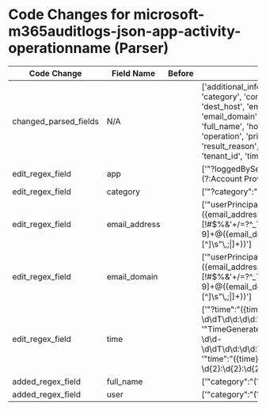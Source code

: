 # Code Changes for microsoft-m365auditlogs-json-app-activity-operationname (Parser)

| Code Change | Field Name | Before | After |
|-------------|------------|--------|-------|
| changed_parsed_fields | N/A |  | ['additional_info', 'app', 'attribute', 'category', 'correlation_id', 'dest_host', 'email_address', 'email_domain', 'error_code', 'full_name', 'host', 'object', 'operation', 'principal_id', 'result', 'result_reason', 'src_ip', 'src_port', 'tenant_id', 'time', 'user', 'user_uid'] |
| edit_regex_field | app |  | ['"?loggedByService":\s*"(?:Account Provisioning|Core Directory|({app}[^",]+))"?', '"app":\{.*?displayName":"({app}[^",]+)', '"category":"(?!RiskyUsers|UserRiskEvents|ProvisioningLogs)[^"]+"[^=]+?"identity":"({app}[^"]+)"', '"identity":"({app}[^"]+)"[^=]+?"category":"(?!RiskyUsers|UserRiskEvents|ProvisioningLogs)[^"]+"'] |
| edit_regex_field | category |  | ['"?category":"({category}[^",]+)'] |
| edit_regex_field | email_address |  | ['"userPrincipalName":"({email_address}([A-Za-z0-9]+[!#$%&\'+\/=?^_`~.\-])*[A-Za-z0-9]+@({email_domain}[^\]\s"\\,;\|]+\.[^\]\s"\\,;\|]+))'] |
| edit_regex_field | email_domain |  | ['"userPrincipalName":"({email_address}([A-Za-z0-9]+[!#$%&\'+\/=?^_`~.\-])*[A-Za-z0-9]+@({email_domain}[^\]\s"\\,;\|]+\.[^\]\s"\\,;\|]+))'] |
| edit_regex_field | time |  | ['"?time":"({time}\d\d\d\d-\d\d-\d\dT\d\d:\d\d:\d\d\.\d{7}Z)', '"TimeGenerated":"({time}\d\d\d\d-\d\d-\d\dT\d\d:\d\d:\d\d\.\d\d\d\d\d\dZ)"', '"time":"({time}\d{1,2}\/\d{1,2}\/\d{4} \d{2}:\d{2}:\d{2} (?:AM|PM))'] |
| added_regex_field | full_name |  | ['"category":"(?:RiskyUsers|UserRiskEvents)"[^=]+?"identity":"(?:({user}[\w\.\-\!\#\^\~]{1,40}\$?)|({full_name}[^"]+))"', '"identity":"(?:({user}[\w\.\-\!\#\^\~]{1,40}\$?)|({full_name}[^"]+))"[^=]+?"category":"(?:RiskyUsers|UserRiskEvents)"'] |
| added_regex_field | user |  | ['"category":"(?:RiskyUsers|UserRiskEvents)"[^=]+?"identity":"(?:({user}[\w\.\-\!\#\^\~]{1,40}\$?)|({full_name}[^"]+))"', '"identity":"(?:({user}[\w\.\-\!\#\^\~]{1,40}\$?)|({full_name}[^"]+))"[^=]+?"category":"(?:RiskyUsers|UserRiskEvents)"'] |